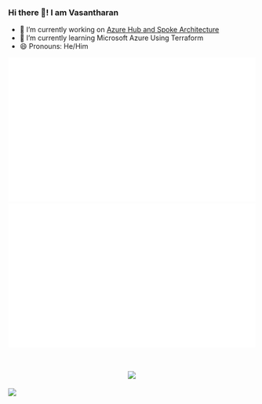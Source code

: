 ### Hi there 👋! I am Vasantharan 
- 🔭 I’m currently working on [Azure Hub and Spoke Architecture](https://github.com/vasantharan/Azure-Hub-and-Spoke-Architecture-Using-Terraform.git)
- 🌱 I’m currently learning Microsoft Azure Using Terraform 
- 😄 Pronouns: He/Him

![](https://github.com/vasantharan/github-stats/blob/master/generated/overview.svg)
![](https://github.com/vasantharan/github-stats/blob/master/generated/languages.svg)

<br>

<p align="center">
  <img src="[https://picsum.photos/460/300](https://leetcard.jacoblin.cool/vasantharan?ext=heatmap)">
</p>
<!--   ![](https://leetcard.jacoblin.cool/vasantharan?ext=heatmap) -->
<img src="https://leetcard.jacoblin.cool/vasantharan?ext=heatmap" align="center"/>
<!--
**vasantharan/vasantharan** is a ✨ _special_ ✨ repository because its `README.md` (this file) appears on your GitHub profile.

Here are some ideas to get you started:

- 🔭 I’m currently working on ...
- 🌱 I’m currently learning ...
- 👯 I’m looking to collaborate on ...
- 🤔 I’m looking for help with ...
- 💬 Ask me about ...
- 📫 How to reach me: ...
- 😄 Pronouns: ...
- ⚡ Fun fact: ...
-->
